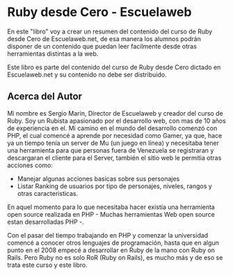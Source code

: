 # Ruby desde Cero - Escuelaweb

En este "libro" voy a crear un resumen del contenido del curso de Ruby desde Cero de Escuelaweb.net, de esa manera los alumnos podrán disponer de un contenido que puedan leer facilmente desde otras herramientas distintas a la web.

Este libro es parte del contenido del curso de Ruby desde Cero dictado en Escuelaweb.net y su contenido no debe ser distribuido.

## Acerca del Autor

Mi nombre es Sergio Marin, Director de Escuelaweb y creador del curso de Ruby. Soy un Rubista apasionado por el desarrollo web, con mas de 10 años de experiencia en el. Mi camino en el mundo del desarrollo comenzó con PHP, el cual comencé a aprende por necesidad como Gamer, ya que, hace ya un tiempo tenía un server de Mu (un juego en línea) y necesitaba tener una herramienta para que personas fuera de Venezuela se registraran y descargaran el cliente para el Server, también el sitio web le permitia otras acciones como:

- Manejar algunas acciones basicas sobre sus personajes
- Listar Ranking de usuarios por tipo de personajes, niveles, rangos y otras caracteristicas.

En aquel momento para lo que necesitaba hacer existía una herramienta open source realizada en PHP - Muchas herramientas Web open source estan desarrolladas PHP -.

Con el pasar del tiempo trabajando en PHP y comenzar la universidad comencé a conocer otros lenguajes de programación, hasta que en algun punto en el 2008 empecé a desarrollar en Ruby de la mano con Ruby on Rails. Pero Ruby no es solo RoR (Ruby on Rails), es mucho más y de eso se trata este curso y este libro.
